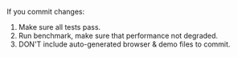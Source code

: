 If you commit changes:

1. Make sure all tests pass.
2. Run benchmark, make sure that performance not degraded.
3. DON'T include auto-generated browser & demo files to commit.
